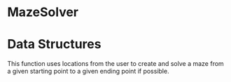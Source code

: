 # MazeSolver
# Data Structures
This function uses locations from the user to create and solve a maze from a given starting point to a given ending point if possible.
